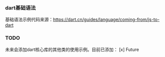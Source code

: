 ### dart基础语法
基础语法示例代码来源：https://dart.cn/guides/language/coming-from/js-to-dart

### TODO
未来会添加dart核心库的其他类的使用示例。目前已添加：
[x] Future